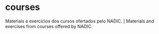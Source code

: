 # courses
Materiais e exercícios dos cursos ofertados pelo NADIC. | Materials and exercises from courses offered by NADIC.
